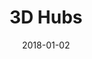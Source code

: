 ---
layout: site
title: "3D Hubs"
date: 2018-01-02
categories: [community]
version: 1.5.8
major: 1
minor: 5
patch: 8
slug: 3d-hubs
link: https://www.3dhubs.com/
permalink: /sites/:slug
---